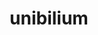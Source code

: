 ---
title: "unibilium"
layout: cache
categories: [package, develop]
meta: {"compilers": ["gcc@10.5.0", "gcc@13.3.0"], "num_specs": 18, "num_specs_by_stack": {"developer-tools-aarch64-linux-gnu": 9, "developer-tools-x86_64_v3-linux-gnu": 9, "root": 18}, "oss": ["centos7", "rhel8"], "platforms": ["linux"], "stacks": ["developer-tools-aarch64-linux-gnu", "developer-tools-x86_64_v3-linux-gnu", "root"], "targets": ["aarch64", "x86_64_v3"], "versions": ["2.0.0", "2.1.2"]}
spec_details: [{"compiler": "gcc@10.5.0", "hash": "3azkv4eje3yi6ly3vdpn5c7wuxpxnojh", "os": "centos7", "platform": "linux", "size": "-", "stacks": ["developer-tools-x86_64_v3-linux-gnu", "root"], "target": "x86_64_v3", "variants": ["build_system=autotools"], "versions": ["2.1.2"]}, {"compiler": "gcc@10.5.0", "hash": "7jq3vidatasqbikbxw4eb4pcwci2qhuy", "os": "centos7", "platform": "linux", "size": "-", "stacks": ["developer-tools-x86_64_v3-linux-gnu", "root"], "target": "x86_64_v3", "variants": ["build_system=autotools"], "versions": ["2.1.2"]}, {"compiler": "gcc@13.3.0", "hash": "7syefix4szjdzuf7k24sbuukwnuhspio", "os": "rhel8", "platform": "linux", "size": "-", "stacks": ["developer-tools-aarch64-linux-gnu", "root"], "target": "aarch64", "variants": ["build_system=autotools"], "versions": ["2.1.2"]}, {"compiler": "gcc@10.5.0", "hash": "a5u7vyv5u4iawej2sw7kpkkrxrjdktmw", "os": "centos7", "platform": "linux", "size": "-", "stacks": ["developer-tools-x86_64_v3-linux-gnu", "root"], "target": "x86_64_v3", "variants": ["build_system=autotools"], "versions": ["2.1.2"]}, {"compiler": "gcc@13.3.0", "hash": "doo4k2wmyhxa6ximf2wzcyvb7ygngquc", "os": "rhel8", "platform": "linux", "size": "-", "stacks": ["developer-tools-aarch64-linux-gnu", "root"], "target": "aarch64", "variants": ["build_system=generic"], "versions": ["2.0.0"]}, {"compiler": "gcc@13.3.0", "hash": "e7pjiigk4vpab2odk67l3l4pt4n2ftpw", "os": "rhel8", "platform": "linux", "size": "-", "stacks": ["developer-tools-aarch64-linux-gnu", "root"], "target": "aarch64", "variants": ["build_system=autotools"], "versions": ["2.1.2"]}, {"compiler": "gcc@10.5.0", "hash": "fjhelyojdlvpwa2acc5onm3rhnr77nrf", "os": "centos7", "platform": "linux", "size": "-", "stacks": ["developer-tools-x86_64_v3-linux-gnu", "root"], "target": "x86_64_v3", "variants": ["build_system=autotools"], "versions": ["2.1.2"]}, {"compiler": "gcc@10.5.0", "hash": "fybh7aiw7brjfqt72ccp4wjbwk7lcqhe", "os": "centos7", "platform": "linux", "size": "-", "stacks": ["developer-tools-x86_64_v3-linux-gnu", "root"], "target": "x86_64_v3", "variants": ["build_system=autotools"], "versions": ["2.1.2"]}, {"compiler": "gcc@13.3.0", "hash": "g4ciut5hczqaxcjtxsgdodsoczivpzka", "os": "rhel8", "platform": "linux", "size": "-", "stacks": ["developer-tools-aarch64-linux-gnu", "root"], "target": "aarch64", "variants": ["build_system=autotools"], "versions": ["2.1.2"]}, {"compiler": "gcc@10.5.0", "hash": "hr5kzy5kh2spvz6xswqiqjabmdxqqqf6", "os": "centos7", "platform": "linux", "size": "-", "stacks": ["developer-tools-x86_64_v3-linux-gnu", "root"], "target": "x86_64_v3", "variants": ["build_system=generic"], "versions": ["2.0.0"]}, {"compiler": "gcc@13.3.0", "hash": "i6qywhdszyxsywqavj4dgh7tjou4r5zr", "os": "rhel8", "platform": "linux", "size": "-", "stacks": ["developer-tools-aarch64-linux-gnu", "root"], "target": "aarch64", "variants": ["build_system=generic"], "versions": ["2.0.0"]}, {"compiler": "gcc@13.3.0", "hash": "ifgosirnggg6qmjvvv6nw3atwgl4f3ns", "os": "rhel8", "platform": "linux", "size": "-", "stacks": ["developer-tools-aarch64-linux-gnu", "root"], "target": "aarch64", "variants": ["build_system=autotools"], "versions": ["2.1.2"]}, {"compiler": "gcc@13.3.0", "hash": "nlfdycryxi3lpilqx4rz7bhpjkyrpmf6", "os": "rhel8", "platform": "linux", "size": "-", "stacks": ["developer-tools-aarch64-linux-gnu", "root"], "target": "aarch64", "variants": ["build_system=autotools"], "versions": ["2.1.2"]}, {"compiler": "gcc@10.5.0", "hash": "oxk4j2dgyjwsdwlco45cuejszf4ozoz6", "os": "centos7", "platform": "linux", "size": "-", "stacks": ["developer-tools-x86_64_v3-linux-gnu", "root"], "target": "x86_64_v3", "variants": ["build_system=generic"], "versions": ["2.0.0"]}, {"compiler": "gcc@10.5.0", "hash": "qjlnx7gdtbezz2xsk5sngyggcp4f4xf5", "os": "centos7", "platform": "linux", "size": "-", "stacks": ["developer-tools-x86_64_v3-linux-gnu", "root"], "target": "x86_64_v3", "variants": ["build_system=autotools"], "versions": ["2.1.2"]}, {"compiler": "gcc@13.3.0", "hash": "tio3va2uhtqfxq2llpie6xbevjw5tzr2", "os": "rhel8", "platform": "linux", "size": "-", "stacks": ["developer-tools-aarch64-linux-gnu", "root"], "target": "aarch64", "variants": ["build_system=generic"], "versions": ["2.0.0"]}, {"compiler": "gcc@13.3.0", "hash": "wgg5tydvjnfzbevjtb5dy2mdp5m62oli", "os": "rhel8", "platform": "linux", "size": "-", "stacks": ["developer-tools-aarch64-linux-gnu", "root"], "target": "aarch64", "variants": ["build_system=autotools"], "versions": ["2.1.2"]}, {"compiler": "gcc@10.5.0", "hash": "ywtashwqeo5chyoeru3owo5hpsqv3kwf", "os": "centos7", "platform": "linux", "size": "-", "stacks": ["developer-tools-x86_64_v3-linux-gnu", "root"], "target": "x86_64_v3", "variants": ["build_system=generic"], "versions": ["2.0.0"]}]
---